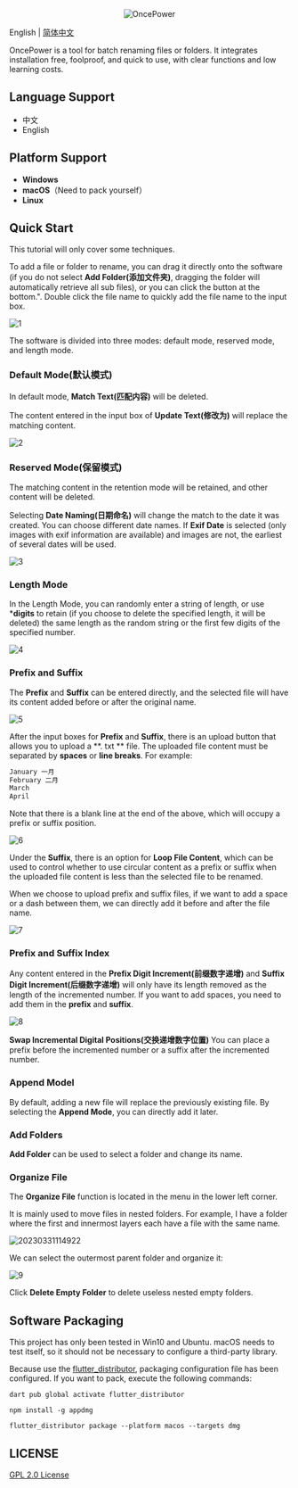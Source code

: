 <div align=center><img alt="OncePower" src="https://github.com/ilgnefz/once_power/blob/master/doc/logo.png"></div>

English | [简体中文](./README.md)

OncePower is a tool for batch renaming files or folders. It integrates installation free, foolproof, and quick to use, with clear functions and low learning costs.

## Language Support

- 中文
- English

## Platform Support

- **Windows**
- **macOS**（Need to pack yourself）
- **Linux**

## Quick Start

This tutorial will only cover some techniques.

To add a file or folder to rename, you can drag it directly onto the software (if you do not select **Add Folder(添加文件夹)**, dragging the folder will automatically retrieve all sub files), or you can click the button at the bottom.". Double click the file name to quickly add the file name to the input box.

![1](https://github.com/ilgnefz/once_power/blob/master/doc/1.gif)

The software is divided into three modes: default mode, reserved mode, and length mode.

### Default Mode(默认模式)

In default mode, **Match Text(匹配内容)** will be deleted.

The content entered in the input box of **Update Text(修改为)** will replace the matching content.

![2](https://github.com/ilgnefz/once_power/blob/master/doc/2.gif)

### Reserved Mode(保留模式)

The matching content in the retention mode will be retained, and other content will be deleted.

Selecting  **Date Naming(日期命名)** will change the match to the date it was created. You can choose different date names. If **Exif Date** is selected (only images with exif information are available) and images are not, the earliest of several dates will be used.

![3](https://github.com/ilgnefz/once_power/blob/master/doc/3.gif)

### Length Mode

In the Length Mode, you can randomly enter a string of length, or use ***digits** to retain (if you choose to delete the specified length, it will be deleted) the same length as the random string or the first few digits of the specified number.

![4](https://github.com/ilgnefz/once_power/blob/master/doc/4.gif)

### Prefix and Suffix

The **Prefix** and **Suffix** can be entered directly, and the selected file will have its content added before or after the original name.

![5](https://github.com/ilgnefz/once_power/blob/master/doc/5.gif)

After the input boxes for **Prefix** and **Suffix**, there is an upload button that allows you to upload a **. txt ** file. The uploaded file content must be separated by **spaces** or **line breaks**. For example:

```txt
January 一月
February 二月
March
April

```

Note that there is a blank line at the end of the above, which will occupy a prefix or suffix position.

![6](https://github.com/ilgnefz/once_power/blob/master/doc/6.gif)

Under the **Suffix**, there is an option for **Loop File Content**, which can be used to control whether to use circular content as a prefix or suffix when the uploaded file content is less than the selected file to be renamed.

When we choose to upload prefix and suffix files, if we want to add a space or a dash between them, we can directly add it before and after the file name.

![7](https://github.com/ilgnefz/once_power/blob/master/doc/7.gif)

### Prefix and Suffix Index

Any content entered in the **Prefix Digit Increment(前缀数字递增)** and **Suffix Digit Increment(后缀数字递增)** will only have its length removed as the length of the incremented number. If you want to add spaces, you need to add them in the **prefix** and **suffix**.

![8](https://github.com/ilgnefz/once_power/blob/master/doc/8.gif)

**Swap Incremental Digital Positions(交换递增数字位置)** You can place a prefix before the incremented number or a suffix after the incremented number.

### Append Model

By default, adding a new file will replace the previously existing file. By selecting the **Append Mode**, you can directly add it later.

### Add Folders

**Add Folder** can be used to select a folder and change its name.

### Organize File

The **Organize File** function is located in the menu in the lower left corner.

It is mainly used to move files in nested folders. For example, I have a folder where the first and innermost layers each have a file with the same name.

![20230331114922](https://github.com/ilgnefz/once_power/blob/master/doc/20230331114922.png)

We can select the outermost parent folder and organize it:

![9](https://github.com/ilgnefz/once_power/blob/master/doc/9.gif)

Click **Delete Empty Folder** to delete useless nested empty folders.

## Software Packaging

This project has only been tested in Win10 and Ubuntu. macOS needs to test itself, so it should not be necessary to configure a third-party library.

Because use the [flutter_distributor](https://distributor.leanflutter.org/zh/docs/getting-started), packaging configuration file has been configured. If you want to pack, execute the following commands:

```
dart pub global activate flutter_distributor
```

```
npm install -g appdmg
```

```
flutter_distributor package --platform macos --targets dmg
```

## LICENSE

[GPL 2.0 License](https://github.com/ilgnefz/once_power/blob/master/LICENSE)
